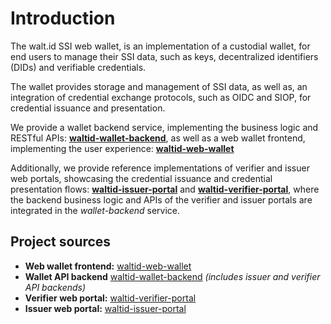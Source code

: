# Introduction

The walt.id SSI web wallet, is an implementation of a custodial wallet, for end users to manage their SSI data, such as keys, decentralized identifiers (DIDs) and verifiable credentials.

The wallet provides storage and management of SSI data, as well as, an integration of credential exchange protocols, such as OIDC and SIOP, for credential issuance and presentation.

We provide a wallet backend service, implementing the business logic and RESTful APIs: [**waltid-wallet-backend**](https://github.com/walt-id/waltid-wallet-backend), as well as a web wallet frontend, implementing the user experience: [**waltid-web-wallet**](https://github.com/walt-id/waltid-web-wallet)

Additionally, we provide reference implementations of verifier and issuer web portals, showcasing the credential issuance and credential presentation flows: [**waltid-issuer-portal**](https://github.com/walt-id/waltid-issuer-portal) and [**waltid-verifier-portal**](https://github.com/walt-id/waltid-verifier-portal), where the backend business logic and APIs of the verifier and issuer portals are integrated in the *wallet-backend* service.

## Project sources
* **Web wallet frontend:** [waltid-web-wallet](https://github.com/walt-id/waltid-web-wallet)
* **Wallet API backend** [waltid-wallet-backend](https://github.com/walt-id/waltid-wallet-backend) *(includes issuer and verifier API backends)*
* **Verifier web portal:** [waltid-verifier-portal](https://github.com/walt-id/waltid-verifier-portal)
* **Issuer web portal:**  [waltid-issuer-portal](https://github.com/walt-id/waltid-issuer-portal)